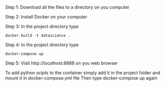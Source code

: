 Step 1: Download all the files to a directory on you computer 

Step 2: Install Docker on your computer 

Step 3: In the project directory type 

	docker build -t datascience . 

Step 4: In the project directory type 

	docker-compose up 

Step 5: Visit http://localhost:8888 on you web browser 

To add python scipts to the container simply add it in the project folder and mount it in docker-compose.yml file 
Then type docker-compose up again 
 
